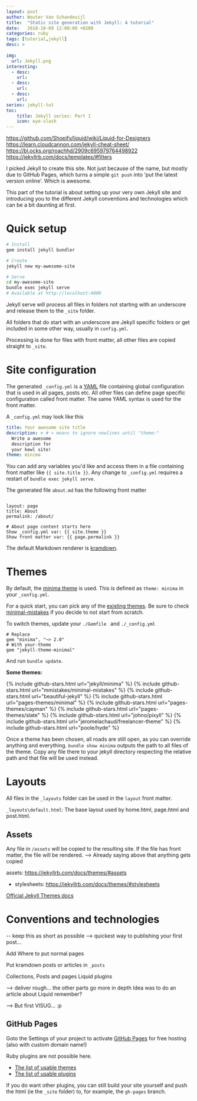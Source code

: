 ```yaml
---
layout: post
author: Wouter Van Schandevijl
title:  "Static site generation with Jekyll: A tutorial"
date:   2018-10-09 12:00:00 +0200
categories: ruby
tags: [tutorial,jekyll]
desc: >
  
img:
  url: Jekyll.png
interesting:
  - desc: 
    url: 
  - desc: 
    url: 
  - desc: 
    url: 
series: jekyll-tut
toc:
    title: Jekyll series: Part 1
    icon: eye-slash
---
```


https://github.com/Shopify/liquid/wiki/Liquid-for-Designers
https://learn.cloudcannon.com/jekyll-cheat-sheet/
https://bl.ocks.org/roachhd/2909c695979764498922
https://jekyllrb.com/docs/templates/#filters

I picked Jekyll to create this site. Not just because of the name, 
but mostly due to GitHub Pages, which turns a simple `git push` into
'put the latest version online'. Which is awesome.

This part of the tutorial is about setting up your very own Jekyll site
and introducing you to the different Jekyll conventions and technologies
which can be a bit daunting at first.

<!--more-->

# Quick setup

```sh
# Install
gem install jekyll bundler

# Create
jekyll new my-awesome-site

# Serve
cd my-awesome-site
bundle exec jekyll serve
# Available at http://localhost:4000
```

Jekyll serve will process all files in folders not starting with an underscore and
release them to the `_site` folder. 

All folders that do start with an underscore are Jekyll specific folders or get
included in some other way, usually in `config.yml`.

Processing is done for files with front matter, all other files are copied straight to `_site`.



# Site configuration

The generated `_config.yml` is a [YAML][YAML-Post] file containing global configuration
that is used in all pages, posts etc. All other files can define page specific
configuration called front matter. The same YAML syntax is used for the front matter.

A `_config.yml` may look like this
```yml
title: Your awesome site title
description: > # > means to ignore newlines until "theme:"
  Write a awesome
  description for
  your kewl site!
theme: minima
```

You can add any variables you'd like and access them in a file containing front matter like `{{ site.title }}`.
Any change to `_config.yml` requires a restart of `bundle exec jekyll serve`.

<!-- See [part 2: Front Matter][part-2] for the YAML syntax.
See [Part 3: _config.yml][part-3] for available options. -->


The generated file `about.md` has the following front matter

<!-- ATTN: Doing the three dashes for front matter here breaks jekyll-paginate -->
```

layout: page
title: About
permalink: /about/

# About page content starts here
Show _config.yml var: {{ site.theme }}
Show front matter var: {{ page.permalink }}
```

The default Markdown renderer is [kramdown](https://kramdown.gettalong.org/).


<!-- See [Part 4: kramdown][part-4] for the md syntax
See [Part 5: Liquid][part-5] for Shopify's Liquid syntax -->


# Themes

By default, the [minima theme][theme-minima] is used. This is defined as `theme: minima` in your `_config.yml`.

For a quick start, you can pick any of the [existing themes][awesome-jekyll-themes]. 
Be sure to check [minimal-mistakes][minimal-mistakes] if you decide to not start from scratch.

To switch themes, update your `./Gemfile ` and `./_config.yml` 
```
# Replace
gem "minima", "~> 2.0"
# With your-theme
gem "jekyll-theme-minimal"
```
And run `bundle update`.

**Some themes:**

{% include github-stars.html url="jekyll/minima" %}
{% include github-stars.html url="mmistakes/minimal-mistakes" %}
{% include github-stars.html url="beautiful-jekyll" %}
{% include github-stars.html url="pages-themes/minimal" %}
{% include github-stars.html url="pages-themes/cayman" %}
{% include github-stars.html url="pages-themes/slate" %}
{% include github-stars.html url="johno/pixyll" %}
{% include github-stars.html url="jeromelachaud/freelancer-theme" %}
{% include github-stars.html url="poole/hyde" %}


Once a theme has been chosen, all roads are still open, as you can override anything and everything.
`bundle show minima` outputs the path to all files of the theme. Copy any file there to your jekyll
directory respecting the relative path and that file will be used instead.

# Layouts

All files in the `_layouts` folder can be used in the `layout` front matter.

`_layouts\default.html`: The base layout used by home.html, page.html and post.html.

## Assets

Any file in `/assets` will be copied to the resulting site. If the file has front matter,
the file will be rendered. --> Already saying above that anything gets copied

assets: https://jekyllrb.com/docs/themes/#assets


- stylesheets: https://jekyllrb.com/docs/themes/#stylesheets




[Official Jekyll Themes docs](https://jekyllrb.com/docs/themes/)

# Conventions and technologies

-- keep this as short as possible --> quickest way to publishing your first post...

Add Where to put normal pages

Put kramdown posts or articles in `_posts`

Collections, Posts and pages
Liquid
plugins

--> deliver rough... the other parts go more in depth
Idea was to do an article about Liquid remember?

--> But first VISUG... :p

## GitHub Pages

Goto the Settings of your project to activate [GitHub Pages](https://pages.github.com/)
for free hosting (also with custom domain name!)

Ruby plugins are not possible here.  
- [The list of usable themes](https://pages.github.com/themes/)
- [The list of usable plugins](https://pages.github.com/versions/)

If you do want other plugins, you can still build your site yourself and push the html
(ie the `_site` folder) to, for example, the `gh-pages` branch.


[YAML-Post]: yaml-tutorial
[part-2]: jekyll-tutorial-2-front-matter
[part-3]: jekyll-tutorial-3-config-yml
[theme-minima]: https://github.com/jekyll/minima
[minimal-mistakes]: https://mmistakes.github.io/minimal-mistakes/
[awesome-jekyll-plugins]: https://github.com/planetjekyll/awesome-jekyll-plugins
[awesome-jekyll-themes]: https://github.com/planetjekyll/awesome-jekyll-themes
